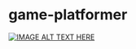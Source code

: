 # game-platformer


[![IMAGE ALT TEXT HERE](https://img.youtube.com/vi/j1me8OiFrs4/0.jpg)](https://www.youtube.com/watch?v=j1me8OiFrs4)

